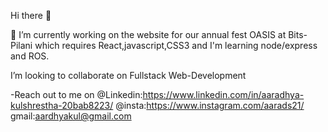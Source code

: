  Hi there 👋





🔭 I’m currently working on the website for our annual fest OASIS at Bits-Pilani which requires React,javascript,CSS3 and I'm learning node/express and ROS.

 I’m looking to collaborate on Fullstack Web-Development

-Reach out to me on @Linkedin:https://www.linkedin.com/in/aaradhya-kulshrestha-20bab8223/
                    @insta:https://www.instagram.com/aarads21/
                    gmail:aardhyakul@gmail.com


